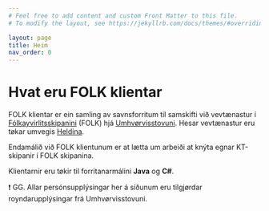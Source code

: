 ```yaml
---
# Feel free to add content and custom Front Matter to this file.
# To modify the layout, see https://jekyllrb.com/docs/themes/#overriding-theme-defaults

layout: page
title: Heim
nav_order: 0
---
```


# Hvat eru FOLK klientar

FOLK klientar er ein samling av savnsforritum til samskifti við vevtænastur í [Fólkayvirlitsskipanini](http://us.fo/Default.aspx?ID=13792) (FOLK) hjá
[Umhvørvisstovuni](http://us.fo). Hesar vevtænastur eru tøkar umvegis
[Heldina](https://www.talgildu.fo/heldin/heldin/).

Endamálið við FOLK klientunum er at lætta um arbeiði at knýta egnar KT-skipanir í FOLK skipanina.

Klientarnir eru tøkir til forritanarmálini **Java** og **C#**.

:exclamation: GG. Allar persónsupplýsingar her á síðunum eru tilgjørdar royndarupplýsingar frá
Umhvørvisstovuni.
